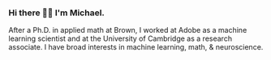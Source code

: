 ### Hi there 👋🏼 I'm Michael.

After a Ph.D. in applied math at Brown, I worked at Adobe as a machine learning scientist and at the University of Cambridge as a research associate. I have broad interests in machine learning, math, & neuroscience.
